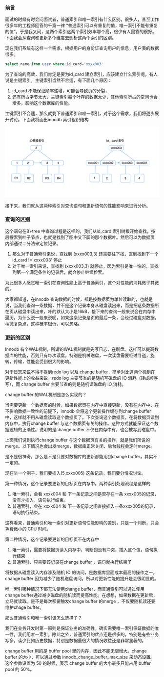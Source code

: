 ### 前言

面试的时候有时会问面试者，普通索引和唯一索引有什么区别。很多人，甚至工作很多年的工程师回答的千篇一律 “普通索引可以有重复的值，唯一索引不能有重复的值”。于是我又问，这两个索引这两个索引效率哪个高，很少有人回答的很好。下面我会从查询和更新多个维度去剖析这两个索引的区别。

现在我们系统有这样一个需求，根据用户的身份证查询用户的信息，用户表的数据很多。

```sql
select name from user where id_card='xxxx003'
```

为了查询的高效，我们肯定是要为id_card 建立索引，应该建立什么索引呢，有人说是主键索引，主键索引当然不合适，有下面几个原因：

1. id_card 不能保证顺序递增，可能会导致页的分裂，
2. 还有所占字节太大，主键索引每个叶存的数据太少，其他索引所占的空间也会增多，影响这个数据库的性能。

主键索引不合适，那么就剩下普通索引和唯一索引，对于这个需求，我们将逐步展开讨论。下面我将画出innodb 索引组织结构

![image-20240229143021938](../images/innodb_tree.png)

接下来，我们就从这两种索引对查询语句和更新语句的性能影响来进行分析。

### 查询的区别

这个语句在B+tree 中查询过程是这样的，我们从id_card 索引树根开始查找，按层搜索到叶子节点，也就是找到了图中又下脚的那个数据叶。然后可以为数据页 内部通过二分法来定位记录。

1. 那么对于普通索引来说，查找到 (xxxx003,3) 还需要往下找，直到找到下一个 id_card !='xxxx003' 停止
2. 对于唯一索引来说，查找到  (xxxx003,3) 就停止，因为索引是唯一性的，查找到第一个满足条件的记录后，就会停止继续检索。

为此很多人感觉唯一索引在查询性能上高于普通索引，这个对性能的消耗微乎其微的。

大家都知道，在innodb 查询数据的时候，都是按数据页为单位读取的，也就是说，当我们查询一条数据，并不是这个记录本身从磁盘读出来，而是把这条数据所在页从磁盘中读出来，叶的默认大小是16kB，接下来的查询一般来说会在内存中遍历。为什么说一般来说呢，如果这条记录是页的最后一条，会经过磁盘对数据，稍微复杂点，这种概率很低，可以忽略。

### 更新的区别

Innodb 有个WAL机制，所谓的WAL机制就是先写日志，在刷盘。这样可以提高数据库的性能，否则只有每次读盘，特别是机械磁盘，一次读盘需要经过寻道，旋转，传输，性能会受到很大的影响。

对于日志来说不得不提到redo log 以及 change buffer，简单对比这两个机制在更新性能上的收益来说，redo log 主要节省的是随机写磁盘的 IO 消耗（转成顺序写），而 change buffer 主要节省的则是随机读磁盘的 IO 消耗。

change buffer 的WAL机制是怎么实现的？

当需要更新一个数据页的时候，如果数据页在内存中直接更新，没有在内存中，在不影响数据一致性的前提下，innodb 会将这个更新操作缓存到change buffer中，这样就不用从磁盘读取这个数据页了。下次查询这个数据页，在将数据页读到内存中，执行change buffer 与这个数据页有关的操作。这种方式就能保证这个数据逻辑的正确性。说明的是change buffer 不仅在内存中有，也会被写到磁盘中。

上面我们说到执行change buffer 与这个数据页有关的操作，就是我们所说的merge。以下情况也会出发merge，数据库正常关闭，后台线程会定时merge。

是不是很神奇，那么是不是只要对数据库的更新都能用到change buffer，其实不一定的。

现在举一个例子，我们要插入(5,xxxx005) 这条记录，我们要分情况讨论。

第一种情况，这个记录要更新的目标页在内存中。两种索引处理流程是这样的

1. 唯一索引，会看 xxxx004 和 下一条记录之间是否存在一条 xxxx005的记录，没有才插入，语句执行结束。
2. 普通索引，会在 xxxx004 和 下一条记录之间直接插入一条xxxx005的记录，语句执行结束。

这样看来，普通索引和唯一索引对更新语句性能影响的差别，只是一个判断，只会耗费微小的 CPU 时间。

第二种情况，这个记录要更新的目标页不在内存中

1. 唯一索引，需要将数据页读入内存中，判断到没有冲突，插入这个值，语句执行结束
2. 普通索引，只需要该记录在change buffer ，语句就执行结束了

将数据从磁盘读入内存涉及随机 IO 的访问，是数据库里面成本最高的操作之一。change buffer 因为减少了随机磁盘访问，所以对更新性能的提升是会很明显的。

唯一索引哪种情况下都无法使用change buffer，而普通索引可以通过使用change buffer通过减少磁盘的随机读而提高性能。在想想，如果数据在更新后，立马就读取。是不是每次都要触发change buffer 的merge ，不仅要随机读还要维护chage buffer。

那么普通索引和唯一索引该怎么选择了？

我们在业务开发时第一原则是保证业务的准确性，确实需要唯一索引保证数据的唯一性，我们用唯一索引。除此之外，普通索引的优点还是很多的，特别是有些业务写多，读少比如历史数据，特别是数据量很大的情况收益还是非常显著的。

change buffer 用的是 buffer pool 里的内存，因此不能无限增大。change buffer 的大小，可以通过参数 innodb_change_buffer_max_size 来动态设置。这个参数设置为 50 的时候，表示 change buffer 的大小最多只能占用 buffer pool 的 50%。

